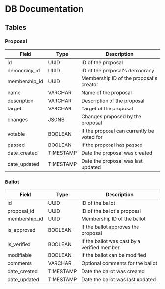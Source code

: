 # DB Documentation

## Tables

### Proposal
| Field | Type | Description |
| -- | -- | -- |
| id                    | UUID      | ID of the proposal |
| democracy_id          | UUID      | ID of the proposal's democracy |
| membership_id         | UUID      | Membership ID of the proposal's creator |
| name                  | VARCHAR   | Name of the proposal |
| description           | VARCHAR   | Description of the proposal |
| target                | VARCHAR   | Target of the proposal |
| changes               | JSONB     | Changes proposed by the proposal |
| votable               | BOOLEAN   | If the proposal can currently be voted for |
| passed                | BOOLEAN   | If the proposal has passed |
| date_created          | TIMESTAMP | Date the proposal was created |
| date_updated          | TIMESTAMP | Date the proposal was last updated |

### Ballot
| Field | Type | Description |
| -- | -- | -- |
| id                    | UUID      | ID of the ballot |
| proposal_id           | UUID      | ID of the ballot's proposal |
| membership_id         | UUID      | Membership ID of the ballot |
| is_approved           | BOOLEAN   | If the ballot approves the proposal |
| is_verified           | BOOLEAN   | If the ballot was cast by a verified member |
| modifiable            | BOOLEAN   | If the ballot can be modified |
| comments              | VARCHAR   | Optional comments for the ballot |
| date_created          | TIMESTAMP | Date the ballot was created |
| date_updated          | TIMESTAMP | Date the ballot was last updated |




